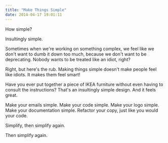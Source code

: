 ```yaml
---
title: "Make Things Simple"
date: 2014-04-17 19:01:11
---
```


How simple?

Insultingly simple.

Sometimes when we're working on something complex, we feel like we don't want to dumb it down too much, because we don't want to be deprecating. Nobody wants to be treated like an idiot, right?

Right, but here's the rub. Making things simple doesn't make people feel like idiots. It makes them feel smart!

Have you ever put together a piece of IKEA furniture without even having to consult the instructions? That's an insultingly simple design. And it feels great.

Make your emails simple. Make your code simple. Make your logo simple. Make your documentation simple. Refactor your copy, just like you would your code.

Simplify, then simplify again.

Then simplify again.
